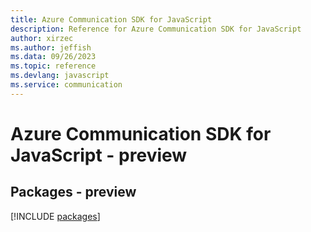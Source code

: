 ```yaml
---
title: Azure Communication SDK for JavaScript
description: Reference for Azure Communication SDK for JavaScript
author: xirzec
ms.author: jeffish
ms.data: 09/26/2023
ms.topic: reference
ms.devlang: javascript
ms.service: communication
---
```

# Azure Communication SDK for JavaScript - preview
## Packages - preview
[!INCLUDE [packages](communication-index.md)]